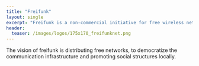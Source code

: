 ```yaml
---
title: "Freifunk"
layout: single
excerpt: "Freifunk is a non-commercial initiative for free wireless networks."
header:
  teaser: /images/logos/175x170_freifunknet.png
---
```


The vision of freifunk is distributing free networks, to democratize the communication infrastructure and promoting social structures locally.
